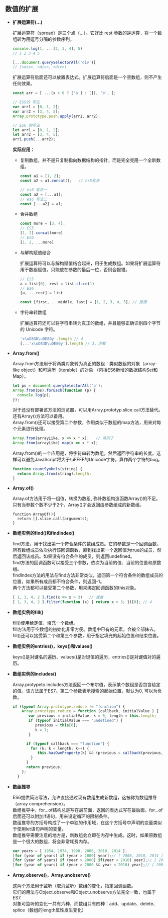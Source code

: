 ## 数值的扩展

* **扩展运算符(...)**

  扩展运算符（spread）是三个点（...）。它好比 rest 参数的逆运算，将一个数组转为用逗号分隔的参数序列。

  ```js
  console.log(1, ...[2, 3, 4], 5)
  // 1 2 3 4 5

  [...document.querySelectorAll('div')]
  // [<div>, <div>, <div>]
  ```

  扩展运算符后面还可以放置表达式。扩展运算符后面是一个空数组，则不产生任何效果。

  ```js
  const arr = [ ...(x > 0 ? ['a'] : []), 'b', ]; 

  // ES5的 写法
  var arr1 = [0, 1, 2];
  var arr2 = [3, 4, 5];
  Array.prototype.push.apply(arr1, arr2);

  // ES6 的写法
  let arr1 = [0, 1, 2];
  let arr2 = [3, 4, 5];
  arr1.push(...arr2);
  ```

  **实际应用：**

  - 复制数组，并不是只复制指向数据结构的指针，而是完全克隆一个全新数组。

    ```js
    const a1 = [1, 2];
    const a2 = a1.concat();   // es5写法
    
    // es6 写法一
    const a2 = [...a1];
    // es6 写法二
    const [...a2] = a1;
    ```
  
  - 合并数组

    ```js
    const more = [3, 4];
    // ES5
    [1, 2].concat(more)
    // ES6
    [1, 2, ...more]
    ```

  - 与解构赋值结合

    扩展运算符可以与解构赋值结合起来，用于生成数组。如果将扩展运算符用于数组赋值，只能放在参数的最后一位，否则会报错。
    ```js
    // ES5
    a = list[0], rest = list.slice(1)
    // ES6
    [a, ...rest] = list

    const [first, ...middle, last] = [1, 2, 3, 4, 5]; // 报错
    ```

  - 字符串转数组

    扩展运算符还可以将字符串转为真正的数组，并且能够正确识别四个字节的 Unicode 字符。
    ```js
    'x\uD83D\uDE80y'.length // 4
    [...'x\uD83D\uDE80y'].length // 3，正解
    ```

* **Array.from()**  

  Array.from方法用于将两类对象转为真正的数组：类似数组的对象（array-like object）和可遍历（iterable）的对象
  （包括ES6新增的数据结构Set和Map）。  
  ```js
  let ps = document.querySelectorAll('p');
  Array.from(ps).forEach(function (p) {
    console.log(p);
  });
  ```

  对于还没有部署该方法的浏览器，可以用Array.prototyp.slice.call方法替代。还有Array()方法可以备用。  
  Array.from()还可以接受第二个参数，作用类似于数组的map方法，用来对每个元素进行处理。  
  ```js
  Array.from(arrayLike, x => x * x);   // 等同于  
  Array.from(arrayLike).map(x => x * x);  
  ```

  Array.from()的一个应用是，将字符串转为数组，然后返回字符串的长度。这样可以避免JavaScript将大于\uFFFF的Unicode字符，算作两个字符的bug。  
  ```js
  function countSymbols(string) {
    return Array.from(string).length;
  }
  ```

* **Array.of()** 

  Array.of方法用于将一组值，转换为数组, 弥补数组构造函数Array()的不足。 只有当参数个数不少于2个，Array()才会返回由参数组成的新数组。
  ```
  function ArrayOf(){
    return [].slice.call(arguments);
  }
  ```

* **数组实例的find()和findIndex()**  

  find方法，用于找出第一个符合条件的数组成员。它的参数是一个回调函数，所有数组成员依次执行该回调函数，直到找出第一个返回值为true的成员，然后返回该成员。如果没有符合条件的成员，则返回undefined。  
  find方法的回调函数可以接受三个参数，依次为当前的值、当前的位置和原数组。  
  findIndex方法的用法与find方法非常类似，返回第一个符合条件的数组成员的位置，如果所有成员都不符合条件，则返回-1。  
  两个方法都可以接受第二个参数，用来绑定回调函数的this对象。  

  ```js
  [ 1, 3, 4, 2 ].find(x => x > 3)   // 或者  
  [ 1, 3, 4, 2 ].filter(function (x) { return x > 3; })[0]; // 4
  ```

* **数组实例的fill()**  

  fill()使用给定值，填充一个数组。  
  fill方法用于空数组的初始化非常方便。数组中已有的元素，会被全部抹去。  
  fill()还可以接受第二个和第三个参数，用于指定填充的起始位置和结束位置。  

* **数组实例的entries()，keys()和values()**  

  keys()是对键名的遍历、values()是对键值的遍历，entries()是对键值对的遍历。  

* **数组实例的includes()**  

  Array.protypeto.includes方法返回一个布尔值，表示某个数组是否包含给定的值。该方法属于ES7。第二个参数表示搜索的起始位置，默认为0, 可以为负数。

  ```js
  if (typeof Array.prototype.reduce != "function") {
      Array.prototype.reduce = function (callback, initialValue ) {
         var previous = initialValue, k = 0, length = this.length;
         if (typeof initialValue === "undefined") {
            previous = this[0];
            k = 1;
         }

        if (typeof callback === "function") {
          for (k; k < length; k++) {
             this.hasOwnProperty(k) && (previous = callback(previous, this[k], k, this));
          }
        }
        return previous;
      };
    }
  ```

* **数组推导**  

  ES6提供简洁写法，允许直接通过现有数组生成新数组，这被称为数组推导（array comprehension）。  
  数组推导中，for...of结构总是写在最前面，返回的表达式写在最后面。for...of后面还可以附加if语句，用来设定循环的限制条件。  
  数组推导的方括号构成了一个单独的作用域，在这个方括号中声明的变量类似于使用let语句声明的变量。  
  数组推导需要注意的地方是，新数组会立即在内存中生成。这时，如果原数组是一个很大的数组，将会非常耗费内存。  
  ```js
  var years = [ 1954, 1974, 1990, 2006, 2010, 2014 ];
  [for (year of years) if (year > 2000) year];// [ 2006, 2010, 2014 ]
  [for (year of years) if (year > 2000) if(year < 2010) year];// [ 2006]
  [for (year of years) if (year > 2000 && year < 2010) year];// [ 2006]
  ```

* **Array.observe()，Array.unobserve()**  

  这两个方法用于监听（取消监听）数组的变化，指定回调函数。  
  它们的用法与Object.observe和Object.unobserve方法完全一致，也属于ES7.  
  对象可监听的变化一共有六种，而数组只有四种：add、update、delete、splice（数组的length属性发生变化）
